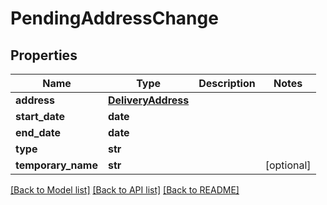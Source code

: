 # PendingAddressChange

## Properties
Name | Type | Description | Notes
------------ | ------------- | ------------- | -------------
**address** | [**DeliveryAddress**](DeliveryAddress.md) |  | 
**start_date** | **date** |  | 
**end_date** | **date** |  | 
**type** | **str** |  | 
**temporary_name** | **str** |  | [optional] 

[[Back to Model list]](../README.md#documentation-for-models) [[Back to API list]](../README.md#documentation-for-api-endpoints) [[Back to README]](../README.md)


